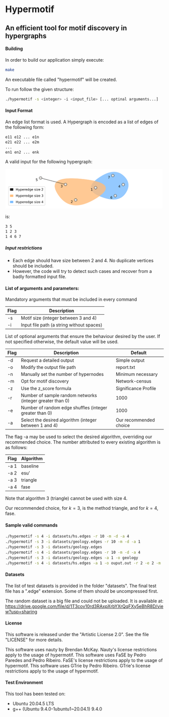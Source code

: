 # Hypermotif
## An efficient tool for motif discovery in hypergraphs

#### Building
In order to build our application simply execute:

```sh
make
```
An executable file called "hypermotif" will be created.

To run follow the given structure:

```sh
./hypermotif -s <integer> -i <input_file> [... optinal arguments...]
```

#### Input Format

An edge list format is used.
A Hypergraph is encoded as a list of edges of the following form:

```
e11 e12 ... e1n         
e21 e22 ... e2m         
...
en1 en2 ... enk 
```

A valid input for the following hypergraph:

<img src="images/sample_hypergraph9.svg" width=500>

is:

```
3 5
1 2 3
1 4 6 7
```
 
##### Input restrictions

* Each edge should have size between 2 and 4. No duplicate vertices should be included.
* However, the code will try to detect such cases and recover from a badly formatted input file.

#### List of arguments and parameters:

Mandatory arguments that must be included in every command

| Flag                | Description                               |
|---------------------|-------------------------------------------|
| -s <integer>        | Motif size (integer between $3$ and $4$)  |
| -i <string>         | Input file path (a string without spaces) |

List of optional arguments that ensure the behaviour desired by the user. If not specified
otherwise, the default value will be used.

| Flag                  | Description                                                 | Default                       |
|-----------------------|-------------------------------------------------------------|-------------------------------|
|       -d              | Request a detailed output                                   | Simple output                 |
|       -o <string>     | Modify the output file path                                 | report.txt                    |
|       -n <integer>    | Manually set the number of hypernodes                       | Minimum necessary             |
|       -m              | Opt for motif discovery                                     | Network-census                |
|       -z              | Use the z_score formula                                     | Significance Profile          |
|       -r <integer>    | Number of sample random networks (integer greater than $0$) | 1000                          |
|       -e <integer>    | Number of random edge shuffles (integer greater than $0$)   | 1000                          |
|       -a <integer>    | Select the desired algorithm (integer between $1$ and $4$)  | Our recommended choice        |

The flag -a <integer> may be used to select the desired algorithm, overriding our recommended choice. The number attributed to every existing algorithm is as follows:

| Flag                      | Algorithm                                       |
|---------------------------|-------------------------------------------------|
| -a 1                      | baseline                                        |
| -a 2                      | esu'                                            |
| -a 3                      | triangle                                        |
| -a 4                      | fase                                            |

Note that algorithm 3 (triangle) cannot be used with size 4. 

Our recommended choice, for $k=3$, is the method triangle, and for $k=4$, fase.

#### Sample valid commands


``` bash
./hypermotif -s 4 -i datasets/hs.edges -r 10 -m -d -a 4
./hypermotif -s 3 -i datasets/geology.edges -r 10 -m -d -a 1
./hypermotif -s 3 -i datasets/geology.edges
./hypermotif -s 4 -i datasets/geology.edges -r 10 -m -d -a 4
./hypermotif -s 3 -i datasets/geology.edges -a 1 -o geology
./hypermotif -s 4 -i datasets/hs.edges -a 1 -o ouput.out -r 2 -e 2 -m 
```
#### Datasets

The list of test datasets is provided in the folder "datasets".
The final test file has a ".edge" extension.
Some of them should be uncompressed first.

The random dataset is a big file and could not be uploaded. 
It is available at: https://drive.google.com/file/d/1T3cov10rd3RAxpXrbYXrQqFXy5eBhR8D/view?usp=sharing

#### License

This software is released under the "Artistic License 2.0". See the file "LICENSE" for more details.

This software uses nauty by Brendan McKay. Nauty's license restrictions apply to the usage of hypermotif.
This software uses FaSE by Pedro Paredes and Pedro Ribeiro. FaSE's license restrictions apply to the usage of hypermotif.
This software uses GTrie by Pedro Ribeiro. GTrie's license restrictions apply to the usage of hypermotif.

#### Test Environment

This tool has been tested on:
* Ubuntu 20.04.5 LTS
* g++ (Ubuntu 9.4.0-1ubuntu1~20.04.1) 9.4.0
